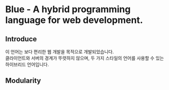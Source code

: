 # Blue - A hybrid programming language for web development.

Introduce
------------
이 언어는 보다 편리한 웹 개발을 목적으로 개발되었습니다.  
클라이언트와 서버의 경계가 뚜렷하지 않으며,   두 가지 스타일의 언어를 사용할 수 있는 하이브리드 언어입니다.  

Modularity
------------
